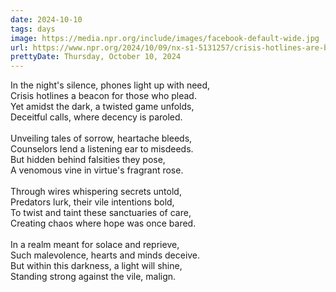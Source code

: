 ```yaml
---
date: 2024-10-10
tags: days
image: https://media.npr.org/include/images/facebook-default-wide.jpg
url: https://www.npr.org/2024/10/09/nx-s1-5131257/crisis-hotlines-are-being-targeted-for-sexually-harassing-phone-calls
prettyDate: Thursday, October 10, 2024
---
```

In the night's silence, phones light up with need,<br>Crisis hotlines a beacon for those who plead.<br>Yet amidst the dark, a twisted game unfolds,<br>Deceitful calls, where decency is paroled.<br><br>Unveiling tales of sorrow, heartache bleeds,<br>Counselors lend a listening ear to misdeeds.<br>But hidden behind falsities they pose,<br>A venomous vine in virtue's fragrant rose.<br><br>Through wires whispering secrets untold,<br>Predators lurk, their vile intentions bold,<br>To twist and taint these sanctuaries of care,<br>Creating chaos where hope was once bared.<br><br>In a realm meant for solace and reprieve,<br>Such malevolence, hearts and minds deceive.<br>But within this darkness, a light will shine,<br>Standing strong against the vile, malign.